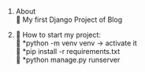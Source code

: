 1) About\
🚧 My first Django Project of Blog

2) 🚂 How to start my project:\
    🚃 *python -m venv venv -> activate it\
    🚃 *pip install -r requirements.txt\
    🚃 *python manage.py runserver
